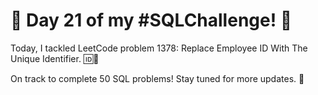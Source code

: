 # 🚀 Day 21 of my #SQLChallenge! 🚀

Today, I tackled LeetCode problem 1378: Replace Employee ID With The Unique Identifier. 🆔🔄

On track to complete 50 SQL problems! Stay tuned for more updates. 💪
